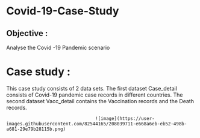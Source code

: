 # Covid-19-Case-Study
## Objective :
Analyse the Covid -19 Pandemic scenario 

# Case study :
This case study consists of 2 data sets. 
The first dataset Case_detail consists of Covid-19 pandemic case records in different countries.
The second dataset Vacc_detail contains the Vaccination records and the Death records.

                                     
                                     ![image](https://user-images.githubusercontent.com/82544165/208039711-e668a6eb-eb52-498b-a681-29e79b28115b.png)







